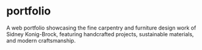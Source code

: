 # portfolio
A web portfolio showcasing the fine carpentry and furniture design work of Sidney Konig-Brock, featuring handcrafted projects, sustainable materials, and modern craftsmanship.
